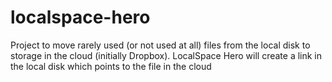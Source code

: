 localspace-hero
===============

Project to move rarely used (or not used at all) files from the local disk to storage in the cloud (initially Dropbox). LocalSpace Hero will create a link in the local disk which points to the file in the cloud
